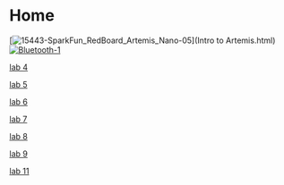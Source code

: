 # Home 

[![15443-SparkFun_RedBoard_Artemis_Nano-05](https://user-images.githubusercontent.com/71809396/152867842-3062e0d8-a0cc-42d6-998c-4b6e189e5551.jpg "Lab 1")](Intro to Artemis.html) [![Bluetooth-1](https://user-images.githubusercontent.com/71809396/152867855-8cd46afd-819d-43bc-b6b2-ca729aeb78c2.jpeg "Lab 2")](Bluetooth.html)

<a href="cyclone.html"> lab 4 </a>

<a href="Motors.html"> lab 5 </a>

<a href="PID.html"> lab 6 </a>

<a href="KalmanFilter.html"> lab 7 </a>

<a href="Stunts.html"> lab 8 </a>

<a href="RealMapping.html"> lab 9 </a>

<a href="Localization.html"> lab 11 </a>
